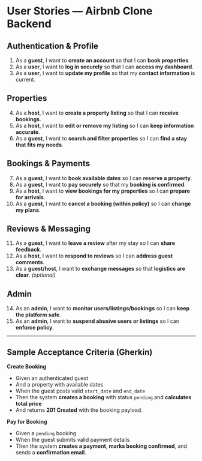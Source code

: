 # User Stories — Airbnb Clone Backend

## Authentication & Profile
1. As a **guest**, I want to **create an account** so that I can **book properties**.
2. As a **user**, I want to **log in securely** so that I can **access my dashboard**.
3. As a **user**, I want to **update my profile** so that my **contact information** is current.

## Properties
4. As a **host**, I want to **create a property listing** so that I can **receive bookings**.
5. As a **host**, I want to **edit or remove my listing** so I can **keep information accurate**.
6. As a **guest**, I want to **search and filter properties** so I can **find a stay that fits my needs**.

## Bookings & Payments
7. As a **guest**, I want to **book available dates** so I can **reserve a property**.
8. As a **guest**, I want to **pay securely** so that my **booking is confirmed**.
9. As a **host**, I want to **view bookings for my properties** so I can **prepare for arrivals**.
10. As a **guest**, I want to **cancel a booking (within policy)** so I can **change my plans**.

## Reviews & Messaging
11. As a **guest**, I want to **leave a review** after my stay so I can **share feedback**.
12. As a **host**, I want to **respond to reviews** so I can **address guest comments**.
13. As a **guest/host**, I want to **exchange messages** so that **logistics are clear**. *(optional)*

## Admin
14. As an **admin**, I want to **monitor users/listings/bookings** so I can **keep the platform safe**.
15. As an **admin**, I want to **suspend abusive users or listings** so I can **enforce policy**.

---

## Sample Acceptance Criteria (Gherkin)
**Create Booking**
- Given an authenticated guest  
- And a property with available dates  
- When the guest posts valid `start_date` and `end_date`  
- Then the system **creates a booking** with status `pending` and **calculates total price**  
- And returns **201 Created** with the booking payload.

**Pay for Booking**
- Given a `pending` booking  
- When the guest submits valid payment details  
- Then the system **creates a payment**, **marks booking confirmed**, and sends a **confirmation email**.
